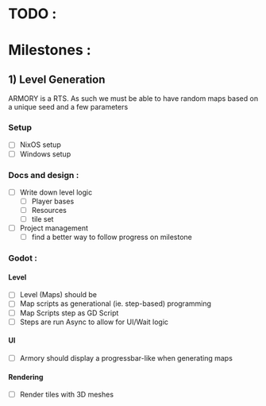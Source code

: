 # TODO :

# Milestones :

## 1) Level Generation
ARMORY is a RTS. As such we must be able to have random maps based on a unique seed and a few parameters

### Setup
- [ ] NixOS setup
- [ ] Windows setup

### Docs and design :
- [ ] Write down level logic 
  - [ ] Player bases
  - [ ] Resources
  - [ ] tile set
- [ ] Project management
  - [ ] find a better way to follow progress on milestone

### Godot :
#### Level
- [ ] Level (Maps) should be 
- [ ] Map scripts as generational (ie. step-based) programming
- [ ] Map Scripts step as GD Script
- [ ] Steps are run Async to allow for UI/Wait logic

#### UI
- [ ] Armory should display a progressbar-like when generating maps

#### Rendering
- [ ] Render tiles with 3D meshes